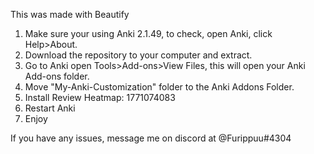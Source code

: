 This was made with Beautify

1) Make sure your using Anki 2.1.49, to check, open Anki, click Help>About.
2) Download the repository to your computer and extract.
3) Go to Anki open Tools>Add-ons>View Files, this will open your Anki Add-ons folder.
5) Move "My-Anki-Customization" folder to the Anki Addons Folder.
4) Install Review Heatmap: 1771074083
6) Restart Anki
7) Enjoy

If you have any issues, message me on discord at @Furippuu#4304
